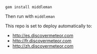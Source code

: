`gem install middleman`

Then run with `middleman`

This repo is set to deploy automatically to:

- http://es.discovermeteor.com
- http://fr.discovermeteor.com
- http://zh.discovermeteor.com


